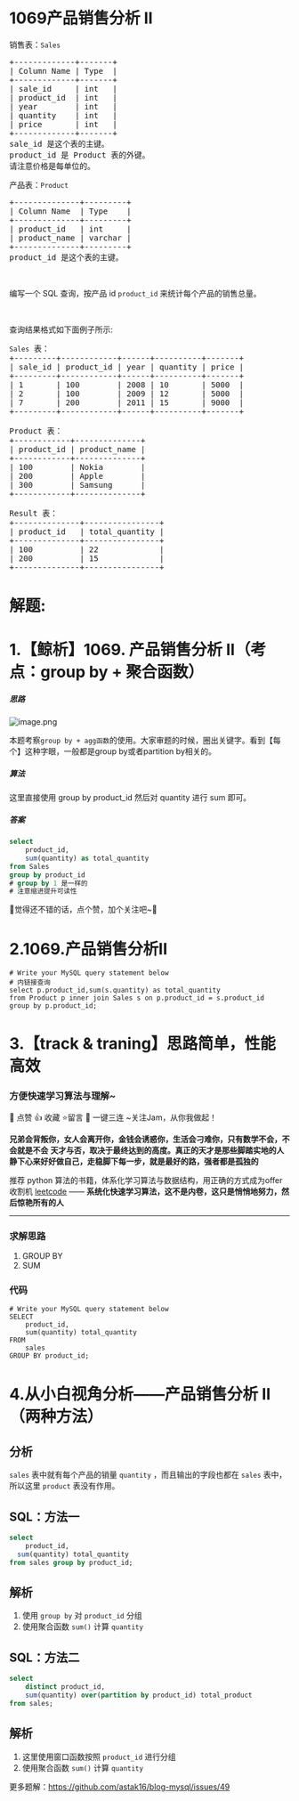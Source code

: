 # 1069产品销售分析 II
<p>销售表：<code>Sales</code></p>

<pre>+-------------+-------+
| Column Name | Type  |
+-------------+-------+
| sale_id     | int   |
| product_id  | int   |
| year        | int   |
| quantity    | int   |
| price       | int   |
+-------------+-------+
sale_id 是这个表的主键。
product_id 是 Product 表的外键。
请注意价格是每单位的。
</pre>

<p>产品表：<code>Product</code></p>

<pre>+--------------+---------+
| Column Name  | Type    |
+--------------+---------+
| product_id   | int     |
| product_name | varchar |
+--------------+---------+
product_id 是这个表的主键。
</pre>

<p>&nbsp;</p>

<p>编写一个 SQL 查询，按产品 id <code>product_id</code> 来统计每个产品的销售总量。</p>

<p>&nbsp;</p>

<p>查询结果格式如下面例子所示:</p>

<pre><code>Sales</code> 表：
+---------+------------+------+----------+-------+
| sale_id | product_id | year | quantity | price |
+---------+------------+------+----------+-------+ 
| 1       | 100        | 2008 | 10       | 5000  |
| 2       | 100        | 2009 | 12       | 5000  |
| 7       | 200        | 2011 | 15       | 9000  |
+---------+------------+------+----------+-------+

Product 表：
+------------+--------------+
| product_id | product_name |
+------------+--------------+
| 100        | Nokia        |
| 200        | Apple        |
| 300        | Samsung      |
+------------+--------------+

Result 表：
+--------------+----------------+
| product_id   | total_quantity |
+--------------+----------------+
| 100          | 22             |
| 200          | 15             |
+--------------+----------------+</pre>
































# 解题:
# 1.【鲸析】1069. 产品销售分析 II（考点：group by + 聚合函数）
##### 思路

![image.png](https://pic.leetcode-cn.com/1651736376-rjxYAi-image.png)

本题考察`group by + agg函数`的使用。大家审题的时候，圈出关键字。看到【每个】这种字眼，一般都是group by或者partition by相关的。

##### 算法

这里直接使用 group by product_id 然后对 quantity 进行 sum 即可。

##### 答案

```sql
select
    product_id,
    sum(quantity) as total_quantity
from Sales
group by product_id
# group by 1 是一样的
# 注意缩进提升可读性
```

🥰觉得还不错的话，点个赞，加个关注吧~🥰
# 2.1069.产品销售分析II
```mysql
# Write your MySQL query statement below
# 内链接查询
select p.product_id,sum(s.quantity) as total_quantity
from Product p inner join Sales s on p.product_id = s.product_id
group by p.product_id;
```

# 3.【track & traning】思路简单，性能高效
### 方便快速学习算法与理解~
🌇 点赞 👍 收藏 ⭐留言 📝 一键三连 ~关注Jam，从你我做起！

**兄弟会背叛你，女人会离开你，金钱会诱惑你，生活会刁难你，只有数学不会，不会就是不会**
**天才与否，取决于最终达到的高度。真正的天才是那些脚踏实地的人**
**静下心来好好做自己，走稳脚下每一步，就是最好的路，强者都是孤独的**

推荐 python 算法的书籍，体系化学习算法与数据结构，用正确的方式成为offer收割机
[leetcode](https://github.com/ls1248659692/leetcode) ——  **系统化快速学习算法，这不是内卷，这只是悄悄地努力，然后惊艳所有的人**

---
### 求解思路
1. GROUP BY
2. SUM

### 代码

```mysql
# Write your MySQL query statement below
SELECT 
    product_id,
    sum(quantity) total_quantity 
FROM 
    sales 
GROUP BY product_id;
```
# 4.从小白视角分析——产品销售分析 II（两种方法）
## 分析

`sales` 表中就有每个产品的销量 `quantity` ，而且输出的字段也都在 `sales` 表中，所以这里 `product` 表没有作用。

## SQL：方法一

```sql
select 
	product_id,
  sum(quantity) total_quantity 
from sales group by product_id;
```

## 解析

1. 使用 `group by` 对 `product_id` 分组
2. 使用聚合函数 `sum()` 计算 `quantity`

## SQL：方法二

```sql
select 
	distinct product_id,
	sum(quantity) over(partition by product_id) total_product
from sales;
```

## 解析

1. 这里使用窗口函数按照 `product_id` 进行分组
2. 使用聚合函数 `sum()` 计算 `quantity`

更多题解：https://github.com/astak16/blog-mysql/issues/49
